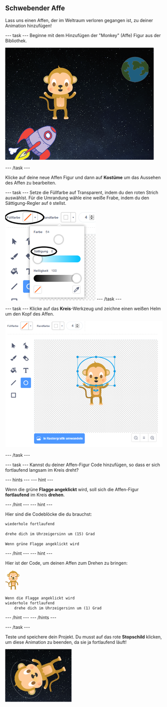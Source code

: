 ## Schwebender Affe

Lass uns einen Affen, der im Weltraum verloren gegangen ist, zu deiner Animation hinzufügen!

--- task --- Beginne mit dem Hinzufügen der "Monkey" (Affe) Figur aus der Bibliothek.

![Hinzufügen einer Affen-Figur](images/space-monkey-sprite.png)

--- /task ---

Klicke auf deine neue Affen Figur und dann auf **Kostüme** um das Aussehen des Affen zu bearbeiten.

--- task --- Setze die Füllfarbe auf Transparent, indem du den roten Strich auswählst. Für die Umrandung wähle eine weiße Frabe, indem du den Sättigung-Regler auf `0` stellst.

![Mache weiße Farbe](images/make-white.png) --- /task ---

--- task --- Klicke auf das **Kreis**-Werkzeug und zeichne einen weißen Helm um den Kopf des Affen.

![Monkey space helmet](images/space-monkey-edit.png)

--- /task ---

--- task --- Kannst du deiner Affen-Figur Code hinzufügen, so dass er sich fortlaufend langsam im Kreis dreht?

--- hints ---
 --- hint ---

Wenn die grüne **Flagge angeklickt** wird, soll sich die Affen-Figur **fortlaufend** im Kreis **drehen**.

--- /hint --- --- hint ---

Hier sind die Codeblöcke die du brauchst:

```blocks3
wiederhole fortlaufend

drehe dich im Uhrzeigersinn um (15) Grad

Wenn grüne Flagge angeklickt wird
```

--- /hint --- --- hint ---

Hier ist der Code, um deinen Affen zum Drehen zu bringen:

![Affen Figur](images/sprite-monkey.png)

```blocks3
Wenn die Flagge angeklickt wird
wiederhole fortlaufend
    drehe dich im Uhrzeigersinn um (1) Grad
```

--- /hint --- --- /hints ---

--- /task ---

Teste und speichere dein Projekt. Du musst auf das rote **Stopschild** klicken, um diese Animation zu beenden, da sie ja fortlaufend läuft!

![Teste den drehenden Affen](images/space-spin-test.png)